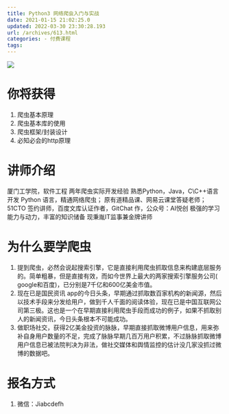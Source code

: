 ```yaml
---
title: Python3 网络爬虫入门与实战
date: 2021-01-15 21:02:25.0
updated: 2022-03-30 23:30:28.193
url: /archives/613.html
categories: - 付费课程
tags: 
---
```




![](https://images-aiyc-1301641396.cos.ap-guangzhou.myqcloud.com/%E7%BD%91%E7%88%AC.png)

# 你将获得

1.  爬虫基本原理
2.  爬虫基本库的使用
3.  爬虫框架/封装设计
4.  必知必会的http原理

# 讲师介绍

厦门工学院，软件工程 两年爬虫实际开发经验 熟悉Python，Java，C\\C++语言开发 Python 语言，精通网络爬虫； 原有道精品课、网易云课堂答疑老师； 51CTO 签约讲师，百度文库认证作者，GitChat 作，公众号：AI悦创 极强的学习能力与动力，丰富的知识储备 现秉胤IT监事兼金牌讲师

# 为什么要学爬虫

1.  提到爬虫，必然会说起搜索引擎，它是直接利用爬虫抓取信息来构建底层服务的。简单粗暴，但是直接有效，而如今世界上最大的两家搜索引擎服务公司( google和百度)，已分别是7千亿和600亿美金市值。
2.  现在已是国民资讯 app的今日头条，早期通过抓取数百家机构的新闻源，然后以技术手段来分发给用户，做到千人千面的阅读体验，现在已是中国互联网公司第三极。这也是一个在早期直接利用爬虫手段而成功的例子，如果不抓取别人的新闻资讯，今日头条根本不可能成功。
3.  做职场社交，获得2亿美金投资的脉脉，早期直接抓取微博用户信息，用来弥补自身用户数量的不足，完成了脉脉早期几百万用户积累，不过脉脉抓取微博用户信息已被法院判决为非法，做社交媒体和舆情监控的估计没几家没抓过微博的数据吧。

# 报名方式

1.  微信：Jiabcdefh